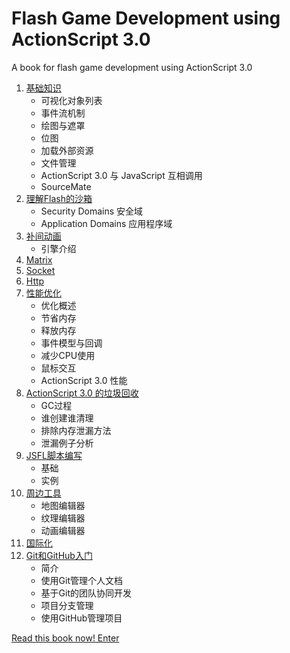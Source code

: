 Flash Game Development using ActionScript 3.0
======================

A book for flash game development using ActionScript 3.0

1. [基础知识](01.md)
    - 可视化对象列表
    - 事件流机制
    - 绘图与遮罩
    - 位图
    - 加载外部资源
    - 文件管理
    - ActionScript 3.0 与 JavaScript 互相调用
    - SourceMate
2. [理解Flash的沙箱](02.md)
    - Security Domains 安全域
    - Application Domains 应用程序域
3. [补间动画](03.md)
    - 引擎介绍
4. [Matrix](04.md)
5. [Socket](05.md)
6. [Http](06.md)
7. [性能优化](07.md)
    - 优化概述
    - 节省内存
    - 释放内存
    - 事件模型与回调
    - 减少CPU使用
    - 鼠标交互
    - ActionScript 3.0 性能
8. [ActionScript 3.0 的垃圾回收](08.md)
    - GC过程
    - 谁创建谁清理
    - 排除内存泄漏方法
    - 泄漏例子分析
9. [JSFL脚本编写](09.md)
    - 基础
    - 实例
10. [周边工具](10.md)
    - 地图编辑器
    - 纹理编辑器
    - 动画编辑器
11. [国际化](11.md)
12. [Git和GitHub入门](12.md)
    - 简介
    - 使用Git管理个人文档
    - 基于Git的团队协同开发
    - 项目分支管理
    - 使用GitHub管理项目

[Read this book now! Enter](00.md)